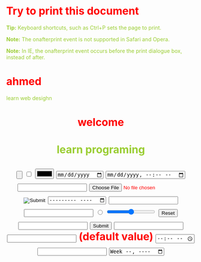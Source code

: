 <!DOCTYPE html>
<html>
<body onafterprint="myFunction()">

<h1>Try to print this document</h1>
<p><b>Tip:</b> Keyboard shortcuts, such as Ctrl+P sets the page to print.</p>
<p><b>Note:</b> The onafterprint event is not supported in Safari and Opera.</p>
<p><b>Note:</b> In IE, the onafterprint event occurs before the print dialogue box, instead of after.</p>

<script>
function myFunction() {
  alert("This document is now being printed");
}
</script>

</body>

<head>

<style >
  h1 {color:red; }   
p {  color:yellowgreen;  }  

</style>
</head>
<body>

<h1> ahmed    </h1>
<p> learn web desighn  </p>


</body>




<header>
<h1> welcome     <h1>
<p> learn programing       </p>

<input type="button">
<input type="checkbox">
<input type="color">
<input type="date">
<input type="datetime-local">
<input type="email">
<input type="file">
<input type="hidden">
<input type="image">
<input type="month">
<input type="number">
<input type="password">
<input type="radio">
<input type="range">
<input type="reset">
<input type="search">
<input type="submit">
<input type="tel">
<input type="text"> (default value)
<input type="time">
<input type="url">
<input type="week">
</header>

</html>



